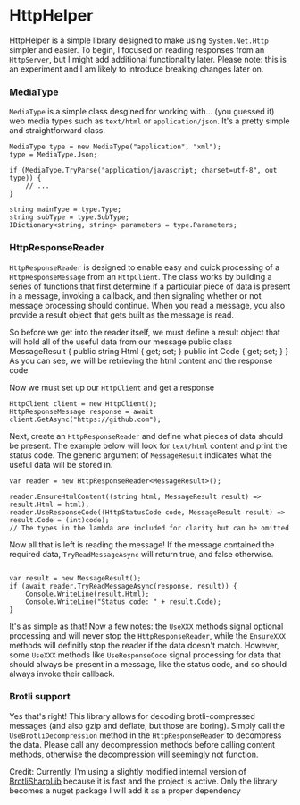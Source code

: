 # HttpHelper

HttpHelper is a simple library designed to make using `System.Net.Http` simpler and easier. To begin, I focused on reading responses from an `HttpServer`, but I might add additional functionality later. Please note: this is an experiment and I am likely to introduce breaking changes later on.

### MediaType
`MediaType` is a simple class desgined for working with... (you guessed it) web media types such as `text/html` or `application/json`. It's a pretty simple and straightforward class.

````
MediaType type = new MediaType("application", "xml");
type = MediaType.Json;

if (MediaType.TryParse("application/javascript; charset=utf-8", out type)) {
    // ...
}

string mainType = type.Type;
string subType = type.SubType;
IDictionary<string, string> parameters = type.Parameters;
````

### HttpResponseReader
`HttpResponseReader` is designed to enable easy and quick processing of a `HttpResponseMessage` from an `HttpClient`. The class works by building a series of functions that first determine if a particular piece of data is present in a message, invoking a callback, and then signaling whether or not message processing should continue. When you read a message, you also provide a result object that gets built as the message is read.

So before we get into the reader itself, we must define a result object that will hold all of the useful data from our message
public class MessageResult {
    public string Html { get; set; }
    public int Code { get; set; }
}
As you can see, we will be retrieving the html content and the response code

Now we must set up our `HttpClient` and get a response
````
HttpClient client = new HttpClient();
HttpResponseMessage response = await client.GetAsync("https://github.com");
````

Next, create an `HttpResponseReader` and define what pieces of data should be present. The example below will look for `text/html` content and print the status code. The generic argument of `MessageResult` indicates what the useful data will be stored in.
````
var reader = new HttpResponseReader<MessageResult>();

reader.EnsureHtmlContent((string html, MessageResult result) => result.Html = html);
reader.UseResponseCode((HttpStatusCode code, MessageResult result) => result.Code = (int)code);
// The types in the lambda are included for clarity but can be omitted
````

Now all that is left is reading the message! If the message contained the required data, `TryReadMessageAsync` will return true, and false otherwise.
````

var result = new MessageResult();
if (await reader.TryReadMessageAsync(response, result)) {
    Console.WriteLine(result.Html);
    Console.WriteLine("Status code: " + result.Code);
}
````

It's as simple as that! Now a few notes: the `UseXXX` methods signal optional processing and will never stop the `HttpResponseReader`, while the `EnsureXXX` methods will definitly stop the reader if the data doesn't match. However, some `UseXXX` methods like `UseResponseCode` signal processing for data that should always be present in a message, like the status code, and so should always invoke their callback.

### Brotli support
Yes that's right! This library allows for decoding brotli-compressed messages (and also gzip and deflate, but those are boring). Simply call the `UseBrotliDecompression` method in the `HttpResponseReader` to decompress the data. Please call any decompression methods before calling content methods, otherwise the decompression will seemingly not function.

Credit: Currently, I'm using a slightly modified internal version of [BrotliSharpLib](https://github.com/master131/BrotliSharpLib) because it is fast and the project is active. Only the library becomes a nuget package I will add it as a proper dependency
